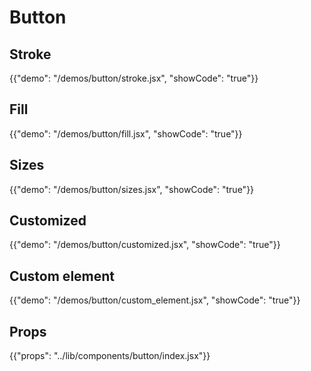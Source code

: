 # Button

## Stroke

{{"demo": "/demos/button/stroke.jsx", "showCode": "true"}}

## Fill

{{"demo": "/demos/button/fill.jsx", "showCode": "true"}}

## Sizes

{{"demo": "/demos/button/sizes.jsx", "showCode": "true"}}

## Customized

{{"demo": "/demos/button/customized.jsx", "showCode": "true"}}

## Custom element

{{"demo": "/demos/button/custom_element.jsx", "showCode": "true"}}

## Props

{{"props": "../lib/components/button/index.jsx"}}